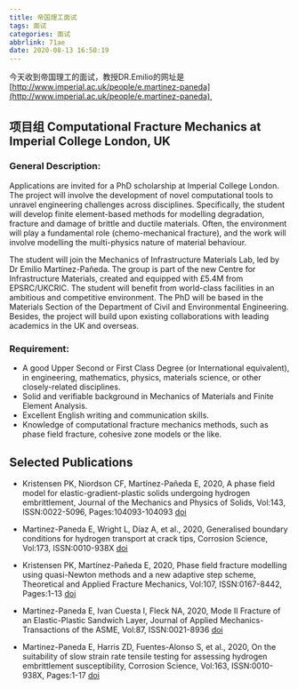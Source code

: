 ```yaml
---
title: 帝国理工面试
tags: 面试
categories: 面试
abbrlink: 71ae
date: 2020-08-13 16:50:19
---
```

今天收到帝国理工的面试，教授DR.Emilio的网址是[http://www.imperial.ac.uk/people/e.martinez-paneda](http://www.imperial.ac.uk/people/e.martinez-paneda),
## 项目组 Computational Fracture Mechanics at Imperial College London, UK
### General Description:
Applications are invited for a PhD scholarship at Imperial College London. The project will involve the development of novel computational tools to unravel engineering challenges across disciplines. Specifically, the student will develop finite element-based methods for modelling degradation, fracture and damage of brittle and ductile materials. Often, the environment will play a fundamental role (chemo-mechanical fracture), and the work will involve modelling the multi-physics nature of material behaviour.

The student will join the Mechanics of Infrastructure Materials Lab, led by Dr Emilio Martínez-Pañeda. The group is part of the new Centre for Infrastructure Materials, created and equipped with £5.4M from EPSRC/UKCRIC. The student will benefit from world-class facilities in an ambitious and competitive environment. The PhD will be based in the Materials Section of the Department of Civil and Environmental Engineering. Besides, the project will build upon existing collaborations with leading academics in the UK and overseas.

### Requirement:
- A good Upper Second or First Class Degree (or International equivalent), in engineering, mathematics, physics, materials science, or other closely-related disciplines.
- Solid and verifiable background in Mechanics of Materials and Finite Element Analysis.
- Excellent English writing and communication skills.
- Knowledge of computational fracture mechanics methods, such as phase field fracture, cohesive zone models or the like.

## Selected Publications
- Kristensen PK, Niordson CF, Martínez-Pañeda E, 2020, A phase field model for elastic-gradient-plastic solids undergoing hydrogen embrittlement, Journal of the Mechanics and Physics of Solids, Vol:143, ISSN:0022-5096, Pages:104093-104093 [doi](https://www.sciencedirect.com/science/article/abs/pii/S0022509620303276?via%3Dihub)

- Martinez-Paneda E, Wright L, Díaz A, et al., 2020, Generalised boundary conditions for hydrogen transport at crack tips, Corrosion Science, Vol:173, ISSN:0010-938X [doi](https://www.sciencedirect.com/science/article/abs/pii/S0010938X20305345?via%3Dihub)

- Kristensen PK, Martínez-Pañeda E, 2020, Phase field fracture modelling using quasi-Newton methods and a new adaptive step scheme, Theoretical and Applied Fracture Mechanics, Vol:107, ISSN:0167-8442, Pages:1-13 [doi](https://www.sciencedirect.com/science/article/abs/pii/S0167844219305580?via%3Dihub)

- Martinez-Paneda E, Ivan Cuesta I, Fleck NA, 2020, Mode II Fracture of an Elastic-Plastic Sandwich Layer, Journal of Applied Mechanics-Transactions of the ASME, Vol:87, ISSN:0021-8936  [doi](https://asmedigitalcollection.asme.org/appliedmechanics/article/87/3/031001/975667/Mode-II-Fracture-of-an-Elastic-Plastic-Sandwich)

- Martinez-Paneda E, Harris ZD, Fuentes-Alonso S, et al., 2020, On the suitability of slow strain rate tensile testing for assessing hydrogen embrittlement susceptibility, Corrosion Science, Vol:163, ISSN:0010-938X, Pages:1-17 [doi](https://www.sciencedirect.com/science/article/abs/pii/S0010938X19316464?via%3Dihub)





